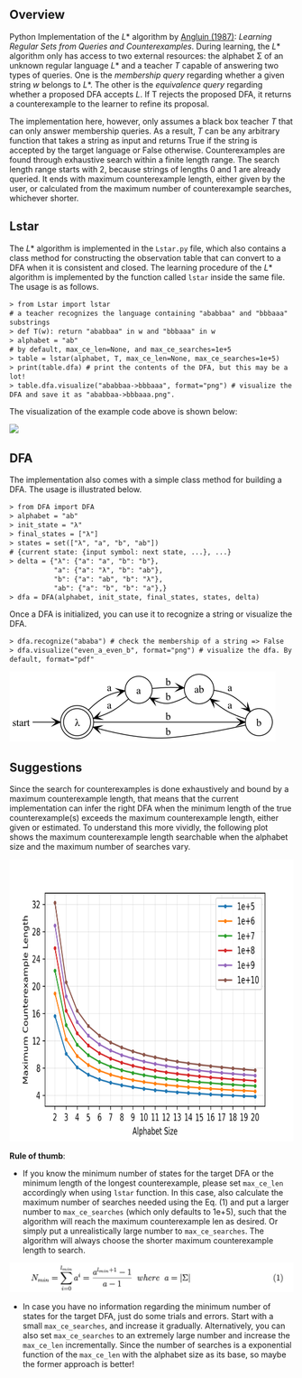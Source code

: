 ## Overview 

Python Implementation of the _L_* algorithm by [Angluin (1987)](https://people.eecs.berkeley.edu/~dawnsong/teaching/s10/papers/angluin87.pdf): <i>Learning Regular Sets from Queries and Counterexamples</i>. During learning, the _L_* algorithm only has access to two external resources: the alphabet Σ of an unknown regular language _L_* and a teacher _T_ capable of answering two types of queries. One is the _membership query_ regarding whether a given string _w_ belongs to _L_*. The other is the _equivalence query_ regarding whether a proposed DFA accepts _L_. If T rejects the proposed DFA, it returns a counterexample to the learner to refine its proposal.

The implementation here, however, only assumes a black box teacher _T_ that can only answer membership queries. As a result, _T_ can be any arbitrary function that takes a string as input and returns True if the string is accepted by the target language or False otherwise. Counterexamples are found through exhaustive search within a finite length range. The search length range starts with 2, because strings of lengths 0 and 1 are already queried. It ends with maximum counterexample length, either given by the user, or calculated from the maximum number of counterexample searches, whichever shorter.



## Lstar

The _L_* algorithm is implemented in the `Lstar.py` file, which also contains a class method for constructing the observation table that can convert to a DFA when it is consistent and closed. The learning procedure of the _L_* algorithm is implemented by the function called `lstar` inside the same file. The usage is as follows.



```python3
> from Lstar import lstar
# a teacher recognizes the language containing "ababbaa" and "bbbaaa" substrings
> def T(w): return "ababbaa" in w and "bbbaaa" in w
> alphabet = "ab"
# by default, max_ce_len=None, and max_ce_searches=1e+5
> table = lstar(alphabet, T, max_ce_len=None, max_ce_searches=1e+5)
> print(table.dfa) # print the contents of the DFA, but this may be a lot!
> table.dfa.visualize("ababbaa->bbbaaa", format="png") # visualize the DFA and save it as "ababbaa->bbbaaa.png". 
```

 

The visualization of the example code above is shown below:

<img src="imgs/ababbaa->bbbaaa.png">



## DFA

The implementation also comes with a simple class method for building a DFA. The usage is illustrated below.

```python3
> from DFA import DFA
> alphabet = "ab"
> init_state = "λ"
> final_states = ["λ"]
> states = set(["λ", "a", "b", "ab"])
# {current state: {input symbol: next state, ...}, ...}
> delta = {"λ": {"a": "a", "b": "b"},  
           "a": {"a": "λ", "b": "ab"}, 
           "b": {"a": "ab", "b": "λ"}, 
           "ab": {"a": "b", "b": "a"},}
> dfa = DFA(alphabet, init_state, final_states, states, delta)
```



Once a DFA is initialized, you can use it to recognize a string or visualize the DFA.  

```python3
> dfa.recognize("ababa") # check the membership of a string => False
> dfa.visualize("even_a_even_b", format="png") # visualize the dfa. By default, format="pdf"
```

<img src="imgs/even_a_even_b.png">

## Suggestions

Since the search for counterexamples is done exhaustively and bound by a maximum counterexample length, that means that the current implementation can infer the right DFA when the minimum length of the true counterexample(s) exceeds the maximum counterexample length, either given or estimated. To understand this more vividly, the following plot shows the maximum counterexample length searchable when the alphabet size and the maximum number of searches vary.

<img src="imgs/max_ce_len.png" width="900" height="500">



**Rule of thumb**: 

- If you know the minimum number of states for the target DFA or the minimum length of the longest counterexample, please set `max_ce_len` accordingly when using `lstar` function. In this case, also calculate the maximum number of searches needed using the Eq. (1) and put a larger number to `max_ce_searches` (which only defaults to 1e+5), such that the algorithm will reach the maximum counterexample len as desired. Or simply put a unrealistically large number to `max_ce_searches`. The algorithm will always choose the shorter maximum counterexample length to search. 

<img src="imgs/Eq1.png">

- In case you have no information regarding the minimum number of states for the target DFA, just do some trials and errors. Start with a small `max_ce_searches`, and increase it gradually. Alternatively, you can also set `max_ce_searches` to an extremely large number and increase the `max_ce_len` incrementally. Since the number of searches is a exponential function of the `max_ce_len` with the alphabet size as its base, so maybe the former approach is better!
